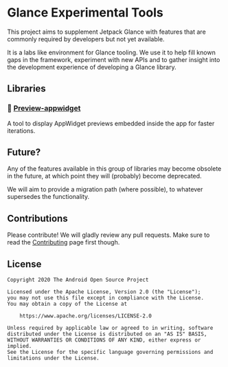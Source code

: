 # Glance Experimental Tools

This project aims to supplement Jetpack Glance with features that are commonly required by developers
but not yet available.

It is a labs like environment for Glance tooling. We use it to help fill known gaps in the framework,
experiment with new APIs and to gather insight into the development experience of developing a Glance library.

## Libraries

### 🍫 [Preview-appwidget](./preview-appwidget)
A tool to display AppWidget previews embedded inside the app for faster iterations. 

## Future?

Any of the features available in this group of libraries may become obsolete in the future, at which point they will (probably) become deprecated.

We will aim to provide a migration path (where possible), to whatever supersedes the functionality.

## Contributions

Please contribute! We will gladly review any pull requests.
Make sure to read the [Contributing](CONTRIBUTING.md) page first though.

## License

```
Copyright 2020 The Android Open Source Project
 
Licensed under the Apache License, Version 2.0 (the "License");
you may not use this file except in compliance with the License.
You may obtain a copy of the License at

    https://www.apache.org/licenses/LICENSE-2.0

Unless required by applicable law or agreed to in writing, software
distributed under the License is distributed on an "AS IS" BASIS,
WITHOUT WARRANTIES OR CONDITIONS OF ANY KIND, either express or implied.
See the License for the specific language governing permissions and
limitations under the License.
```

